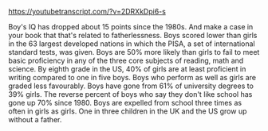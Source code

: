 https://youtubetranscript.com/?v=2DRXkDpi6-s

 Boy's IQ has dropped about 15 points since the 1980s. And make a case in your book that that's related to fatherlessness. Boys scored lower than girls in the 63 largest developed nations in which the PISA, a set of international standard tests, was given. Boys are 50% more likely than girls to fail to meet basic proficiency in any of the three core subjects of reading, math and science. By eighth grade in the US, 40% of girls are at least proficient in writing compared to one in five boys. Boys who perform as well as girls are graded less favourably. Boys have gone from 61% of university degrees to 39% girls. The reverse percent of boys who say they don't like school has gone up 70% since 1980. Boys are expelled from school three times as often in girls as girls. One in three children in the UK and the US grow up without a father.